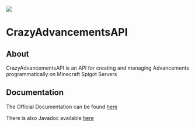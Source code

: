[![](https://jitpack.io/v/twisti-dev/CrazyAdvancementsAPI.svg)](https://jitpack.io/#twisti-dev/CrazyAdvancementsAPI)
# CrazyAdvancementsAPI


## About

CrazyAdvancementsAPI is an API for creating and managing Advancements programmatically on Minecraft Spigot Servers


## Documentation

The Official Documentation can be found [here][0]

There is also Javadoc available [here][1]

[0]: https://docs.crazyadvancements.endercentral.eu "Official Documentation"
[1]: https://javadoc.crazyadvancements.endercentral.eu "Javadoc"
